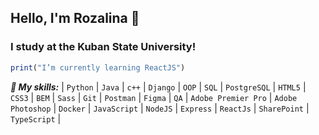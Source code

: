 ## Hello, I'm Rozalina 👋
### I study at the Kuban State University!

```js
print("I’m currently learning ReactJS")
```
***🌱 My skills:***
| `Python` | `Java` | `c++` | `Django` | `OOP` | `SQL` | `PostgreSQL` | `HTML5` | `CSS3` | `BEM` | `Sass` | `Git` | `Postman` | `Figma` | `QA` | `Adobe Premier Pro` | `Adobe Photoshop` | `Docker` | `JavaScript` | `NodeJS` | `Express` | `ReactJs` | `SharePoint` | `TypeScript` | 

<!--
**rozalinaag/rozalinaag** is a ✨ _special_ ✨ repository because its `README.md` (this file) appears on your GitHub profile.

Here are some ideas to get you started:

- 🔭 I’m currently working on ...
- 🌱 I’m currently learning ...
- 👯 I’m looking to collaborate on ...
- 🤔 I’m looking for help with ...
- 💬 Ask me about ...
- 📫 How to reach me: ...
- 😄 Pronouns: ...
- ⚡ Fun fact: ...
-->
